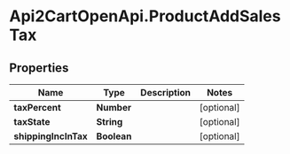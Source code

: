 # Api2CartOpenApi.ProductAddSalesTax

## Properties

Name | Type | Description | Notes
------------ | ------------- | ------------- | -------------
**taxPercent** | **Number** |  | [optional] 
**taxState** | **String** |  | [optional] 
**shippingIncInTax** | **Boolean** |  | [optional] 


